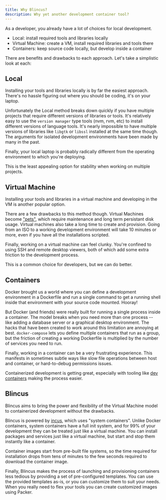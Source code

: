 ```yaml
---
title: Why Blincus?
description: Why yet another development container tool?
---
```


As a developer, you already have a lot of choices for local development.

- Local: install required tools and libraries locally
- Virtual Machine: create a VM, install required libraries and tools there
- Containers: keep source code locally, but develop inside a container

There are benefits and drawbacks to each approach. Let's take a simplistic look at each:

## Local

Installing your tools and libraries locally is by far the easiest approach. There's no hassle figuring out where you should be coding, it's on your laptop.

Unfortunately the Local method breaks down quickly if you have multiple projects that require different versions of libraries or tools. It's relatively easy to use the `version manager` type tools (nvm, rvm, etc) to install different versions of language tools. It's nearly impossible to have multiple versions of libraries like `libgtk` or `libssl` installed at the same time though. The arguments for isolated development environments have been made by many in the past. 

Finally, your local laptop is probably radically different from the operating environment to which you're deploying.

This is the least appealing option for stability when working on multiple projects.

## Virtual Machine

Installing your tools and libraries in a virtual machine and developing in the VM is another popular option.

There are a few drawbacks to this method though. Virtual Machines become ["pets"](https://cloudscaling.com/blog/cloud-computing/the-history-of-pets-vs-cattle/), which require maintenance and long term persistant disk usage. Virtual machines also take a long time to create and provision. Going from an ISO to a working development environment will take 10 minutes or more, even if you have all the installations scripted.

Finally, working on a virtual machine can feel clunky. You're confined to using SSH and remote desktop viewers, both of which add some extra friction to the development process.

This is a common choice for developers, but we can do better.

## Containers

Docker brought us a world where you can define a development environment in a Dockerfile and run a single command to get a running shell inside that environment with your source code mounted. Hooray!

But Docker (and friends) were really built for running a single process inside a container. The model breaks when you need more than one process -- like adding a database server or a graphical desktop environment. The hacks that have been created to work around this limitation are annoying at best. `docker-compose` lets you define multiple containers that run as a group, but the friction of creating a working Dockerfile is multiplied by the number of services you need to run.

Finally, working in a container can be a very frustrating experience. This manifests in sometimes subtle ways like slow file operations between host and container, or hard-to-debug permissions issues.

Containerized development is getting great, especially with tooling like [dev containers](https://containers.dev/) making the process easier.

## Blincus

Blincus aims to bring the power and flexibility of the Virtual Machine model to containerized development without the drawbacks. 

Blincus is powered by [incus](https://linuxcontainers.org/incus/), which uses "system containers". Unlike Docker containers, system containers have a full init system, and for 99% of your development they can be treated just like a virtual machine. You can install packages and services just like a virtual machine, but start and stop them instantly like a container. 

Container images start from pre-built file systems, so the time required for installation drops from tens of minutes to the few seconds required to download the container image.

Finally, Blincus makes the process of launching and provisioning containers less tedious by providing a set of pre-configured templates. You can use the provided templates as-is, or you can customize them to suit your needs. When you really need to flex your tools you can create customized images using Packer.


